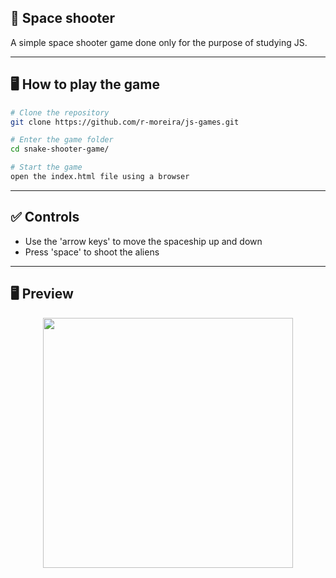 ## 🚀 Space shooter
A simple space shooter game done only for the purpose of studying JS.

---

## 🖥️ How to play the game

```bash
# Clone the repository
git clone https://github.com/r-moreira/js-games.git

# Enter the game folder
cd snake-shooter-game/

# Start the game
open the index.html file using a browser
```

---
## ✅ Controls

* Use the 'arrow keys' to move the spaceship up and down
* Press 'space' to shoot the aliens

---

## 🖥 Preview
<p align="center">
  <img src="#" width="400" >
</p>

